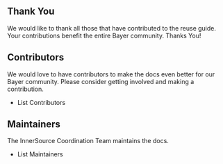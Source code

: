 ## Thank You

We would like to thank all those that have contributed to the reuse guide.  Your contributions benefit the entire Bayer community.  Thanks You!

## Contributors

We would love to have contributors to make the docs even better for our Bayer community.  Please consider getting involved and making a contribution.

- List Contributors

## Maintainers

The InnerSource Coordination Team maintains the docs.

- List Maintainers